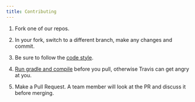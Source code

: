 ```yaml
---
title: Contributing
---
```


1. Fork one of our repos.

2. In your fork, switch to a different branch, make any changes and commit.

3. Be sure to follow the [code style](/lapis/code-style).

4. [Run gradle and compile](/lapis/compiling) before you pull, otherwise Travis can get angry at you.

5. Make a Pull Request. A team member will look at the PR and discuss it before merging.
